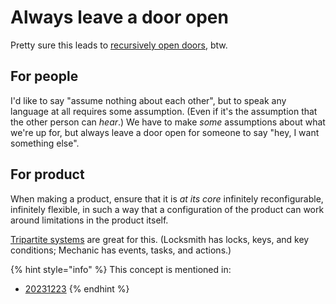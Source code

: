 # Always leave a door open

Pretty sure this leads to [recursively open doors](recursively-open-doors.md), btw.

## For people

I'd like to say "assume nothing about each other", but to speak any language at all requires some assumption. (Even if it's the assumption that the other person can _hear_.) We have to make _some_ assumptions about what we're up for, but always leave a door open for someone to say "hey, I want something else".

## For product

When making a product, ensure that it is _at its core_ infinitely reconfigurable, infinitely flexible, in such a way that a configuration of the product can work around limitations in the product itself.

[Tripartite systems](https://en.wikipedia.org/wiki/Three-body_problem) are great for this. (Locksmith has locks, keys, and key conditions; Mechanic has events, tasks, and actions.)

{% hint style="info" %}
This concept is mentioned in:

* [20231223](../../2023/12/23.md)
{% endhint %}
